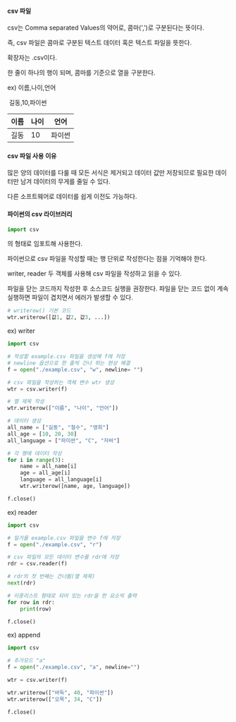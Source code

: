 #### csv 파일



csv는 Comma separated Values의 약어로, 콤마(',')로 구분된다는 뜻이다.

즉, csv 파일은 콤마로 구분된 텍스트 데이터 혹은 텍스트 파일을 뜻한다.

확장자는 .csv이다.

한 줄이 하나의 행이 되며, 콤마를 기준으로 열을 구분한다.

ex) 이름,나이,언어

​		길동,10,파이썬

| 이름 | 나이 | 언어   |
| ---- | ---- | ------ |
| 길동 | 10   | 파이썬 |



#### csv 파일 사용 이유



많은 양의 데이터를 다룰 때 모든 서식은 제거되고 데이터 값만 저장되므로 필요한 데이터만 남겨 데이터의 무게를 줄일 수 있다.

다른 소프트웨어로 데이터를 쉽게 이전도 가능하다.



#### 파이썬의 csv 라이브러리



```python
import csv
```

의 형태로 임포트해 사용한다.

파이썬으로 csv 파일을 작성할 때는 행 단위로 작성한다는 점을 기억해야 한다.

writer, reader 두 객체를 사용해 csv 파일을 작성하고 읽을 수 있다.

파일을 닫는 코드까지 작성한 후 소스코드 실행을 권장한다. 파일을 닫는 코드 없이 계속 실행하면 파일이 겹치면서 에러가 발생할 수 있다.



```python
# writerow() 기본 코드
wtr.writerow([값1, 값2, 값3, ...])
```



ex) writer 

```python
import csv

# 작성할 example.csv 파일을 생성해 f에 저장
# newline 옵션으로 한 줄씩 건너 뛰는 현상 해결
f = open("./example.csv", "w", newline= "")

# csv 파일을 작성하는 객체 변수 wtr 생성
wtr = csv.writer(f)

# 열 제목 작성
wtr.writerow(["이름", "나이", "언어"])

# 데이터 생성
all_name = ["길동", "철수", "영희"]
all_age = [10, 20, 30]
all_language = ["파이썬", "C", "자바"]

# 각 행에 데이터 작성
for i in range(3):
    name = all_name[i]
    age = all_age[i]
    language = all_language[i]
    wtr.writerow([name, age, language])

f.close()
```



ex) reader 

```python
import csv

# 일거올 example.csv 파일을 변수 f에 저장
f = open("./example.csv", "r")

# csv 파일의 모든 데이터 변수를 rdr에 저장
rdr = csv.reader(f)

# rdr의 첫 번째는 건너뜀(열 제목)
next(rdr)

# 이중리스트 형태로 되어 있는 rdr을 한 요소씩 출력
for row in rdr:
    print(row)

f.close()
```



ex) append

```python
import csv

# 추가모드 "a"
f = open("./example.csv", "a", newline="")

wtr = csv.writer(f)

wtr.writerow(["바둑", 40, "파이썬"])
wtr.writerow(["오목", 34, "C"])

f.close()
```

